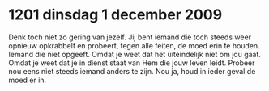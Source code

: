 # 1201 dinsdag 1 december 2009
Denk toch niet zo gering van jezelf. Jij bent iemand die toch steeds weer opnieuw opkrabbelt en probeert, tegen alle feiten, de moed erin te houden. Iemand die niet opgeeft. Omdat je weet dat het uiteindelijk niet om jou gaat. Omdat je weet dat je in dienst staat van Hem die jouw leven leidt. Probeer nou eens niet steeds iemand anders te zijn. Nou ja, houd in ieder geval de moed er in.